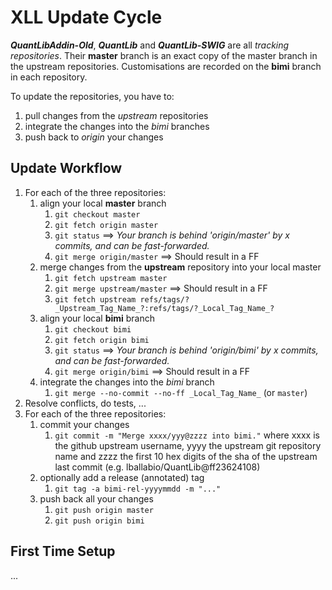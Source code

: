 # XLL Update Cycle
_**QuantLibAddin-Old**_, _**QuantLib**_ and _**QuantLib-SWIG**_ are all *tracking repositories*.
Their **master** branch is an exact copy of the master branch in the upstream repositories.
Customisations are recorded on the **bimi** branch in each repository.

To update the repositories, you have to:
1. pull changes from the *upstream* repositories
2. integrate the changes into the *bimi* branches
3. push back to *origin* your changes

## Update Workflow
1. For each of the three repositories:
     1. align your local **master** branch
          1. `git checkout master`
          2. `git fetch origin master`
          3. `git status` ==> *Your branch is behind 'origin/master' by x commits, and can be fast-forwarded.*
          4. `git merge origin/master` ==> Should result in a FF
     2. merge changes from the **upstream** repository into your local master
          1. `git fetch upstream master`
          2. `git merge upstream/master` ==> Should result in a FF
          3. `git fetch upstream refs/tags/?_Upstream_Tag_Name_?:refs/tags/?_Local_Tag_Name_?`
     3. align your local **bimi** branch
          1. `git checkout bimi`
          2. `git fetch origin bimi`
          3. `git status` ==> *Your branch is behind 'origin/bimi' by x commits, and can be fast-forwarded.*
          4. `git merge origin/bimi` ==> Should result in a FF
     4. integrate the changes into the *bimi* branch
          1. `git merge --no-commit --no-ff _Local_Tag_Name_` (or `master`)
2. Resolve conflicts, do tests, ...
3. For each of the three repositories:
     1. commit your changes
          1. `git commit -m "Merge xxxx/yyy@zzzz into bimi."` where xxxx is the github upstream username, yyyy the
             upstream git repository name and zzzz the first 10 hex digits of the sha of the upstream last commit
             (e.g. lballabio/QuantLib@ff23624108)
     2. optionally add a release (annotated) tag
          1. `git tag -a bimi-rel-yyyymmdd -m "..."`
     3. push back all your changes
          1. `git push origin master`
          2. `git push origin bimi`

## First Time Setup
...
